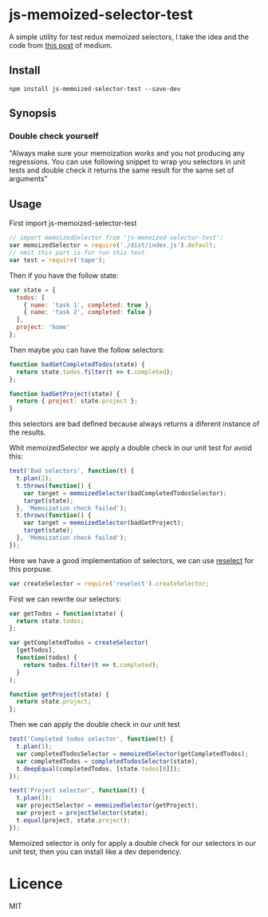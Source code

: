 # js-memoized-selector-test
A simple utility for test redux memoized selectors, I take the idea and the code from [this post](https://itnext.io/redux-ruins-you-react-app-performance-you-are-doing-something-wrong-82e28ec96cf5) of medium.
## Install
    npm install js-memoized-selector-test --save-dev
## Synopsis
### Double check yourself
"Always make sure your memoization works and you not producing any regressions. You can use following snippet to wrap you selectors in unit tests and double check it returns the same result for the same set of arguments"
## Usage

First import js-memoized-selector-test
```js
// import memoizedSelector from 'js-memoized-selector-test';
var memoizedSelector = require('./dist/index.js').default;
// omit this part is for run this test
var test = require('tape');
```
Then if you have the follow state:
```js
var state = {
  todos: [
    { name: 'task 1', completed: true },
    { name: 'task 2', completed: false }
  ],
  project: 'home'
};
```
Then maybe you can have the follow selectors:
```js
function badGetCompletedTodos(state) {
  return state.todos.filter(t => t.completed);
};

function badGetProject(state) {
  return { project: state.project };
}
```
this selectors are bad defined because always returns a diferent instance of the results.

Whit memoizedSelector we apply a double check in our unit test for avoid this:
```js
test('Bad selectors', function(t) {
  t.plan(2);
  t.throws(function() {
    var target = memoizedSelector(badCompletedTodosSelector);
    target(state);
  }, 'Memoization check failed');
  t.throws(function() {
    var target = memoizedSelector(badGetProject);
    target(state);
  }, 'Memoization check failed');
});
```
Here we have a good implementation of selectors, we can use [reselect](https://github.com/reactjs/reselect) for this porpuse.
```js
var createSelector = require('reselect').createSelector;
```
First we can rewrite our selectors:
```js
var getTodos = function(state) {
  return state.todos;
};

var getCompletedTodos = createSelector(
  [getTodos],
  function(todos) {
    return todos.filter(t => t.completed);
  }
);

function getProject(state) {
  return state.project;
};
```
Then we can apply the double check in our unit test
```js
test('Completed todos selector', function(t) {
  t.plan(1);
  var completedTodosSelector = memoizedSelector(getCompletedTodos);
  var completedTodos = completedTodosSelector(state);
  t.deepEqual(completedTodos, [state.todos[0]]);
});
```
```js
test('Project selector', function(t) {
  t.plan(1);
  var projectSelector = memoizedSelector(getProject);
  var project = projectSelector(state);
  t.equal(project, state.project);
});
```
Memoized selector is only for apply a double check for our selectors in our unit test, then you can install like a dev dependency.
# Licence
MIT
